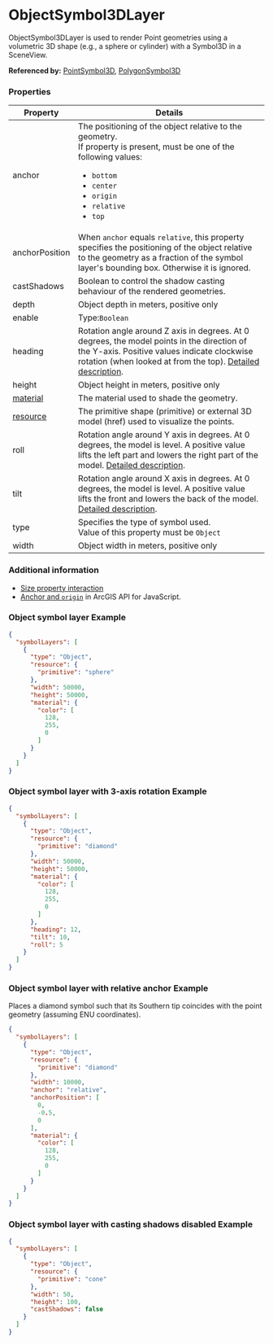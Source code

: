 # ObjectSymbol3DLayer

ObjectSymbol3DLayer is used to render Point geometries using a volumetric 3D shape (e.g., a sphere or cylinder) with a Symbol3D in a SceneView.

**Referenced by:** [PointSymbol3D](pointSymbol3D.md), [PolygonSymbol3D](polygonSymbol3D.md)

### Properties

| Property | Details
| --- | ---
| anchor | The positioning of the object relative to the geometry.<br>If property is present, must be one of the following values: <ul><li>`bottom`</li><li>`center`</li><li>`origin`</li><li>`relative`</li><li>`top`</li></ul>
| anchorPosition | When `anchor` equals `relative`, this property specifies the positioning of the object relative to the geometry as a fraction of the symbol layer's bounding box. Otherwise it is ignored.
| castShadows | Boolean to control the shadow casting behaviour of the rendered geometries.
| depth | Object depth in meters, positive only
| enable | Type:`Boolean`
| heading | Rotation angle around Z axis in degrees. At 0 degrees, the model points in the direction of the Y-axis. Positive values indicate clockwise rotation (when looked at from the top). [Detailed description](static/objectSymbolLayerOrientation.md).
| height | Object height in meters, positive only
| [material](material.md) | The material used to shade the geometry.
| [resource](objectSymbol3DLayer_resource.md) | The primitive shape (primitive) or external 3D model (href) used to visualize the points.
| roll | Rotation angle around Y axis in degrees. At 0 degrees, the model is level. A positive value lifts the left part and lowers the right part of the model. [Detailed description](static/objectSymbolLayerOrientation.md).
| tilt | Rotation angle around X axis in degrees. At 0 degrees, the model is level. A positive value lifts the front and lowers the back of the model. [Detailed description](static/objectSymbolLayerOrientation.md).
| type | Specifies the type of symbol used.<br>Value of this property must be `Object`
| width | Object width in meters, positive only


### Additional information

- [Size property interaction](static/objectSymbolLayerSize.md)
- [Anchor and `origin`](https://developers.arcgis.com/javascript/latest/api-reference/esri-symbols-ObjectSymbol3DLayer.html#anchor) in ArcGIS API for JavaScript.

### Object symbol layer Example

```json
{
  "symbolLayers": [
    {
      "type": "Object",
      "resource": {
        "primitive": "sphere"
      },
      "width": 50000,
      "height": 50000,
      "material": {
        "color": [
          128,
          255,
          0
        ]
      }
    }
  ]
}
```
### Object symbol layer with 3-axis rotation Example

```json
{
  "symbolLayers": [
    {
      "type": "Object",
      "resource": {
        "primitive": "diamond"
      },
      "width": 50000,
      "height": 50000,
      "material": {
        "color": [
          128,
          255,
          0
        ]
      },
      "heading": 12,
      "tilt": 10,
      "roll": 5
    }
  ]
}
```
### Object symbol layer with relative anchor Example

Places a diamond symbol such that its Southern tip coincides with the point geometry (assuming ENU coordinates).

```json
{
  "symbolLayers": [
    {
      "type": "Object",
      "resource": {
        "primitive": "diamond"
      },
      "width": 10000,
      "anchor": "relative",
      "anchorPosition": [
        0,
        -0.5,
        0
      ],
      "material": {
        "color": [
          128,
          255,
          0
        ]
      }
    }
  ]
}
```
### Object symbol layer with casting shadows disabled Example

```json
{
  "symbolLayers": [
    {
      "type": "Object",
      "resource": {
        "primitive": "cone"
      },
      "width": 50,
      "height": 100,
      "castShadows": false
    }
  ]
}
```

